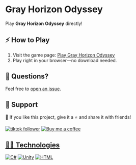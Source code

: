 # Gray Horizon Odyssey

Play **Gray Horizon Odyssey** directly!

## ⚡ How to Play

1. Visit the game page: [Play Gray Horizon Odyssey](https://compscireels.itch.io/)
2. Play right in your browser—no download needed.

## 💬 Questions?

Feel free to [open an issue](http://github.com/CompSciReels/gray-horizon-odyssey/issues/new/choose).

## 🤩 Support 

💙 If you like this project, give it a ⭐ and share it with friends!

<p align="left">
  <a href="https://www.tiktok.com/@comp.sci.reels?lang=en">
    <img alt="tiktok follower" title="Follow my TikTok channel" src="https://custom-icon-badges.demolab.com/badge/TIKTOK-9B4E97?style=for-the-badge&logo=tiktok&logoColor=white&labelColor=7A3E85"/></a>
  <a href="https://www.tiktok.com/@comp.sci.reels?lang=en">
     <!-- blank split -->
  <a href="https://buymeacoffee.com/comp.sci.reels">
   <img alt="Buy me a coffee" title="Buy me a coffee" src="https://custom-icon-badges.demolab.com/badge/-Buy_me_a_coffee-FF5E5B?style=for-the-badge&logo=kofi&logoColor=white"/>
</p>

## 👨‍💻 Technologies 

[![C#](https://custom-icon-badges.demolab.com/badge/-CSHARP-47A248?style=for-the-badge&logo=CSHARP&logoColor=white)](https://learn.microsoft.com/en-us/dotnet/csharp/)
[![Unity](https://custom-icon-badges.demolab.com/badge/-Unity-000000?style=for-the-badge&logo=unity&logoColor=white)](https://expressjs.com/https://unity.com/)
[![HTML](https://custom-icon-badges.demolab.com/badge/-HTML-218AAB?style=for-the-badge&logo=html&logoColor=white)](https://html.spec.whatwg.org/)
